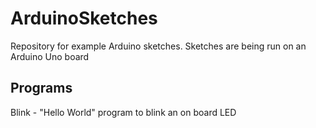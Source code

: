 # ArduinoSketches

Repository for example Arduino sketches. Sketches are being run on an Arduino Uno board

## Programs
Blink - "Hello World" program to blink an on board LED
